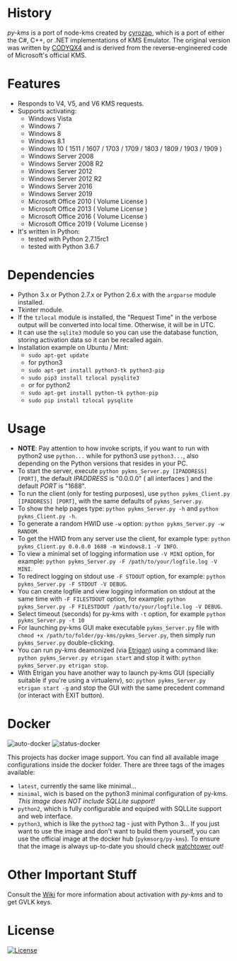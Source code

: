 # History
_py-kms_ is a port of node-kms created by [cyrozap](http://forums.mydigitallife.info/members/183074-markedsword), which is a port of either the C#, C++, or .NET implementations of KMS Emulator. The original version was written by [CODYQX4](http://forums.mydigitallife.info/members/89933-CODYQX4) and is derived from the reverse-engineered code of Microsoft's official KMS.

# Features
- Responds to V4, V5, and V6 KMS requests.
- Supports activating:
	- Windows Vista 
	- Windows 7 
	- Windows 8
	- Windows 8.1
	- Windows 10 ( 1511 / 1607 / 1703 / 1709 / 1803 / 1809 / 1903 / 1909 )
	- Windows Server 2008
	- Windows Server 2008 R2
	- Windows Server 2012
	- Windows Server 2012 R2
	- Windows Server 2016
	- Windows Server 2019
	- Microsoft Office 2010 ( Volume License )
	- Microsoft Office 2013 ( Volume License )
	- Microsoft Office 2016 ( Volume License )
	- Microsoft Office 2019 ( Volume License )
- It's written in Python:
	- tested with Python 2.7.15rc1 
	- tested with Python 3.6.7

# Dependencies
- Python 3.x or Python 2.7.x or Python 2.6.x with the `argparse` module installed.
- Tkinter module.
- If the `tzlocal` module is installed, the "Request Time" in the verbose output will be converted into local time. Otherwise, it will be in UTC.
- It can use the `sqlite3` module so you can use the database function, storing activation data so it can be recalled again. 
- Installation example on Ubuntu / Mint:
    - `sudo apt-get update`
    - for python3
    - `sudo apt-get install python3-tk python3-pip`
    - `sudo pip3 install tzlocal pysqlite3`
    - or for python2
    - `sudo apt-get install python-tk python-pip`
    - `sudo pip install tzlocal pysqlite`
       
# Usage
- __NOTE__: Pay attention to how invoke scripts, if you want to run with python2 use `python...` while for python3 use `python3...`, also depending on the Python versions that resides in your PC.
- To start the server, execute `python pykms_Server.py [IPADDRESS] [PORT]`, the default _IPADDRESS_ is "0.0.0.0" ( all interfaces ) and the default _PORT_ is "1688".
- To run the client (only for testing purposes), use `python pykms_Client.py [IPADDRESS] [PORT]`, with the same defaults of `pykms_Server.py`.
- To show the help pages type: `python pykms_Server.py -h` and `python pykms_Client.py -h`.
- To generate a random HWID use `-w` option: `python pykms_Server.py -w RANDOM`.
- To get the HWID from any server use the client, for example type: `python pykms_Client.py 0.0.0.0 1688 -m Windows8.1 -V INFO`.
- To view a minimal set of logging information use `-V MINI` option, for example: `python pykms_Server.py -F /path/to/your/logfile.log -V MINI`.
- To redirect logging on stdout use `-F STDOUT` option, for example: `python pykms_Server.py -F STDOUT -V DEBUG`.
- You can create logfile and view logging information on stdout at the same time with `-F FILESTDOUT` option, for example: `python pykms_Server.py -F FILESTDOUT /path/to/your/logfile.log -V DEBUG`.
- Select timeout (seconds) for py-kms with `-t` option, for example `python pykms_Server.py -t 10`
- For launching py-kms GUI make executable `pykms_Server.py` file with `chmod +x /path/to/folder/py-kms/pykms_Server.py`, then simply run `pykms_Server.py` double-clicking.
- You can run py-kms deamonized (via [Etrigan](https://github.com/SystemRage/Etrigan)) using a command like: `python pykms_Server.py etrigan start` and stop it with: `python pykms_Server.py etrigan stop`.
- With Etrigan you have another way to launch py-kms GUI (specially suitable if you're using a virtualenv), so: `python pykms_Server.py etrigan start -g`
and stop the GUI with the same precedent command (or interact with EXIT button).

# Docker
![auto-docker](https://img.shields.io/docker/cloud/automated/pykmsorg/py-kms)
![status-docker](https://img.shields.io/docker/cloud/build/pykmsorg/py-kms)

This projects has docker image support. You can find all available image configurations inside the docker folder.
There are three tags of the images available:
* `latest`, currently the same like minimal...
* `minimal`, wich is based on the python3 minimal configuration of py-kms. _This image does NOT include SQLLite support!_
* `python2`, which is fully configurable and equiped with SQLLite support and web interface.
* `python3`, which is like the `python2` tag - just with Python 3...
If you just want to use the image and don't want to build them yourself, you can use the official image at the docker hub (`pykmsorg/py-kms`).
To ensure that the image is always up-to-date you should check [watchtower](https://github.com/containrrr/watchtower) out!

# Other Important Stuff
Consult the [Wiki](https://github.com/SystemRage/py-kms/wiki) for more information about activation with _py-kms_ and to get GVLK keys.

# License
   [![License](https://img.shields.io/badge/license-unlicense-lightgray.svg)](https://github.com/SystemRage/py-kms/blob/master/LICENSE)

